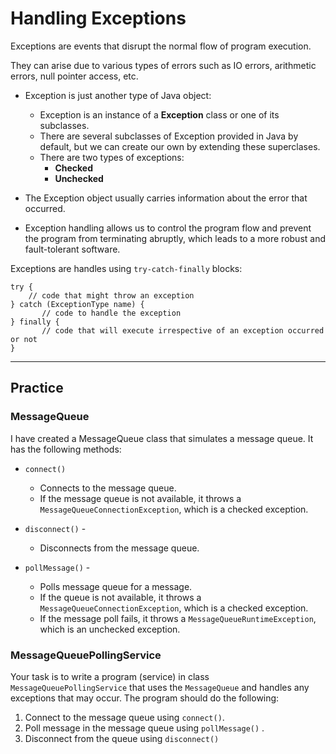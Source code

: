 # Handling Exceptions

Exceptions are events that disrupt the normal flow of program execution.

They can arise due to various types of errors such as IO errors, arithmetic errors, null pointer access, etc.

 - Exception is just another type of Java object:
   - Exception is an instance of a **Exception** class or one of its subclasses.
   - There are several subclasses of Exception provided in Java by default, but we can create our own by extending these superclases.
   - There are two types of exceptions: 
     - **Checked**
     - **Unchecked**

 - The Exception object usually carries information about the error that occurred.

 - Exception handling allows us to control the program flow and prevent the program from terminating abruptly, which leads to a more robust and fault-tolerant software.

Exceptions are handles using `try-catch-finally` blocks:
```
try {
	// code that might throw an exception
} catch (ExceptionType name) {
       // code to handle the exception
} finally {
       // code that will execute irrespective of an exception occurred or not
}
```

---

## Practice

### MessageQueue
I have created a MessageQueue class that simulates a message queue. It has the following methods:
 - `connect()`
   - Connects to the message queue. 
   - If the message queue is not available, it throws a `MessageQueueConnectionException`, which is a checked exception.

 - `disconnect()` - 
   - Disconnects from the message queue.

 - `pollMessage()` - 
   - Polls message queue for a message.
   - If the queue is not available, it throws a `MessageQueueConnectionException`, which is a checked exception.
   - If the message poll fails, it throws a `MessageQueueRuntimeException`, which is an unchecked exception.

### MessageQueuePollingService
Your task is to write a program (service) in class `MessageQueuePollingService` that uses the `MessageQueue`
and handles any exceptions that may occur. The program should do the following:
 1. Connect to the message queue using `connect()`.
 2. Poll message in the message queue using `pollMessage()` .
 3. Disconnect from the queue using `disconnect()`
